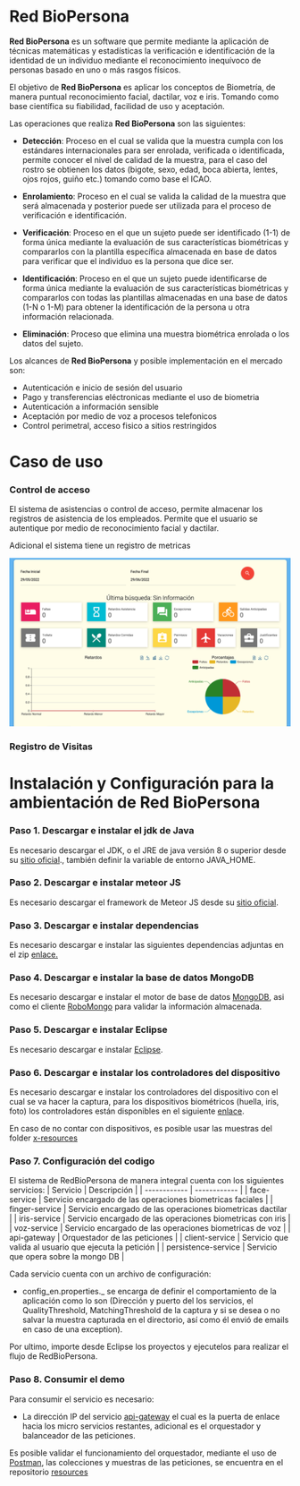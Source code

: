 # Red BioPersona

**Red BioPersona** es un software que permite mediante la aplicación de técnicas matemáticas y estadísticas la verificación e identificación de la identidad de un individuo mediante el reconocimiento inequívoco de personas basado en uno o más rasgos físicos.

El objetivo de **Red BioPersona** es aplicar los conceptos de Biometría, de manera puntual reconocimiento facial, dactilar, voz e iris. Tomando como base científica su fiabilidad, facilidad de uso y aceptación.

Las operaciones que realiza **Red BioPersona** son las siguientes:

- **Detección**: Proceso en el cual se valida que la muestra cumpla con los estándares internacionales para ser enrolada, verificada o identificada, permite conocer el nivel de calidad de la muestra, para el caso del rostro se obtienen los datos (bigote, sexo, edad, boca abierta, lentes, ojos rojos, guiño etc.) tomando como base el ICAO.

- **Enrolamiento**: Proceso en el cual se valida la calidad de la muestra que será almacenada y posterior puede ser utilizada para el proceso de verificación e identificación.

- **Verificación**: Proceso en el que un sujeto puede ser identificado (1-1) de forma única mediante la evaluación de sus características biométricas y compararlos con la plantilla específica almacenada en base de datos para verificar que el individuo es la persona que dice ser.

- **Identificación**: Proceso en el que un sujeto puede identificarse de forma única mediante la evaluación de sus características biométricas y compararlos con todas las plantillas almacenadas en una base de datos (1-N o 1-M) para obtener la identificación de la persona u otra información relacionada.

- **Eliminación**: Proceso que elimina una muestra biométrica enrolada o los datos del sujeto.

Los alcances de **Red BioPersona** y posible implementación en el mercado son:
- Autenticación e inicio de sesión del usuario
- Pago y transferencias eléctronicas mediante el uso de biometria 
- Autenticación a información sensible
- Aceptación por medio de voz a procesos telefonicos 
- Control perimetral, acceso fisico a sitios restringidos


# Caso de uso
### Control de acceso

El sistema de asistencias o control de acceso, permite almacenar los registros de asistencia de los empleados. Permite que el usuario se autentique por medio de reconocimiento facial y dactilar.

Adicional el sistema tiene un registro de metricas

[![Inicio](https://github.com/redBioPersona/x-docs/blob/main/imgs/PantallaInicio.png?raw=true "Inicio")](https://github.com/redBioPersona/x-docs/blob/main/imgs/PantallaInicio.png?raw=true "Inicio")

### Registro de Visitas



# Instalación y Configuración para la ambientación de Red BioPersona

### Paso 1. Descargar e instalar el jdk de Java

Es necesario descargar el JDK, o el JRE de java versión 8 o superior desde su [sitio oficial](https://www.oracle.com/technetwork/java/javase/downloads/jdk8-downloads-2133151.html)., también definir la variable de entorno JAVA_HOME.

### Paso 2. Descargar e instalar meteor JS

Es necesario descargar el framework de Meteor JS desde su [sitio oficial](https://www.meteor.com/).

### Paso 3. Descargar e instalar dependencias

Es necesario descargar e instalar las siguientes dependencias adjuntas en el zip [enlace.](https://www.dropbox.com/sh/pmwvbu7lxmithxv/AADQ30BTzS0zy8wOZZTwRj2Aa?dl=0)

### Paso 4. Descargar e instalar la base de datos MongoDB
Es necesario descargar e instalar el motor de base de datos [MongoDB](https://www.mongodb.com/es), asi como el cliente [RoboMongo](https://robomongo.org/) para validar la información almacenada.

### Paso 5. Descargar e instalar Eclipse
Es necesario descargar e instalar [Eclipse](https://www.eclipse.org/downloads/).


### Paso 6. Descargar e instalar los controladores del dispositivo

Es necesario descargar e instalar los controladores del dispositivo con el cual se va hacer la captura, para los dispositivos biométricos (huella, iris, foto) los controladores están disponibles en el siguiente [enlace](https://download.neurotechnology.com/Scanner_Drivers.zip).

En caso de no contar con dispositivos, es posible usar las muestras del folder [x-resources](https://gitlab.com/redbiopersona/x-resources "x-resources")

### Paso 7.  Configuración del codigo

El sistema de RedBioPersona de manera integral cuenta con los siguientes servicios:
| Servicio  | Descripción  |
| ------------ | ------------ |
|   face-service | Servicio encargado de las operaciones biometricas faciales  |
|  finger-service |  Servicio encargado de las operaciones biometricas dactilar |
|  iris-service |  Servicio encargado de las operaciones biometricas con iris |
|  voz-service | Servicio encargado de las operaciones biometricas de voz  |
|  api-gateway | Orquestador de las peticiones  |
|  client-service | Servicio que valida al usuario que ejecuta la petición  |
|  persistence-service | Servicio que opera sobre la mongo DB  |

Cada servicio cuenta con un archivo de configuración:
- config_en.properties._ se encarga de definir el comportamiento de la aplicación como lo son (Dirección y puerto del los servicios, el QualityThreshold, MatchingThreshold de la captura y si se desea o no salvar la muestra capturada en el directorio, así como él envió de emails en caso de una exception).


Por ultimo, importe desde Eclipse los proyectos y ejecutelos para realizar el flujo de RedBioPersona.


### Paso 8.  Consumir el demo


Para consumir el servicio es necesario:
- La dirección IP del servicio [api-gateway](https://gitlab.com/redbiopersona/api-gateway "api-gateway") el cual es la puerta de enlace hacia los micro servicios restantes, adicional es el orquestador y balanceador de las peticiones.

Es posible validar el funcionamiento del orquestador, mediante el uso de [Postman](https://www.postman.com/ "Postman"), las colecciones y muestras de las peticiones, se encuentra en el repositorio [resources](https://gitlab.com/redbiopersona/x-resources "resources")

